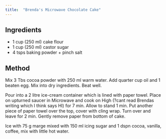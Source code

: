 ```yaml
---
title:  "Brenda's Microwave Chocolate Cake"
---
```


## Ingredients

* 1 cup (250 ml) cake flour
* 1 cup (250 ml) castor sugar
* 4 tsps baking powder + pinch salt


## Method

Mix 3 Tbs cocoa powder with 250 ml warm water.
Add quarter cup oil and 1 beaten egg. 
Mix into dry ingredients.  Beat well.

Pour into a 2 litre ice-cream container which is lined with paper towel.
Place on upturned saucer in Microwave and cook on High
(?cant read Brendas writing which I think says HI) for 7 min.
Allow to stand 1 min.
Put another piece of paper towel over the top, cover with cling wrap.
Turn over and leave for 2 min.
Gently remove paper from bottom of cake.

 
Ice with 75 g marge mixed with 150 ml icing sugar and 1 dspn cocoa,
vanilla, coffee, mix with little hot water.

